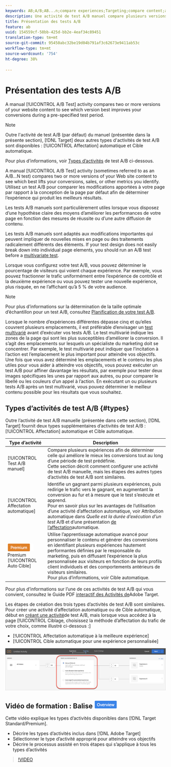 ```yaml
---
keywords: AB;A/B;AB...n;compare experiences;Targeting;compare content;auto-target;auto-allocate
description: Une activité de test A/B manuel compare plusieurs versions du contenu de votre site Web afin de déterminer la version qui améliore le mieux vos conversions au cours d’une période de test prédéfinie.
title: Présentation des tests A/B
feature: ab
uuid: 154559cf-58bb-425d-bb2e-4eaf34c89451
translation-type: tm+mt
source-git-commit: 95450abc32be19d04b791af3c62673e9411ab53c
workflow-type: tm+mt
source-wordcount: '754'
ht-degree: 38%

---
```



# Présentation des tests A/B

A manual [!UICONTROL A/B Test] activity compares two or more versions of your website content to see which version best improves your conversions during a pre-specified test period.

>[!NOTE]
>
>Outre l&#39;activité de test  A/B (par défaut) du manuel (présentée dans la présente section), [!DNL Target] deux autres types d&#39;activités de test  A/B sont disponibles : [!UICONTROL Affectation] automatique et Cible automatique.
>
>Pour plus d’informations, voir [Types d’activités](#types) de test A/B ci-dessous.

A manual [!UICONTROL A/B Test] activity (sometimes referred to as an A/B...N test) compares two or more versions of your Web site content to see which best lifts your conversions, sales, or other metrics you identify. Utilisez un test A/B pour comparer les modifications apportées à votre page par rapport à la conception de la page par défaut afin de déterminer l’expérience qui produit les meilleurs résultats.

Les tests A/B manuels sont particulièrement utiles lorsque vous disposez d’une hypothèse claire des moyens d’améliorer les performances de votre page en fonction des mesures de réussite ou d’une autre diffusion de contenu.

Les tests A/B manuels sont adaptés aux modifications importantes qui peuvent impliquer de nouvelles mises en page ou des traitements radicalement différents des éléments. If your test design does not easily break down into individual page elements, you should run an A/B test before a [multivariate test](/help/c-activities/c-multivariate-testing/multivariate-testing.md).

Lorsque vous configurez votre test A/B, vous pouvez déterminer le pourcentage de visiteurs qui voient chaque expérience. Par exemple, vous pouvez fractionner le trafic uniformément entre l’expérience de contrôle et la deuxième expérience ou vous pouvez tester une nouvelle expérience, plus risquée, en ne l’affichant qu’à 5 % de votre audience.

>[!NOTE]
>
>Pour plus d’informations sur la détermination de la taille optimale d’échantillon pour un test A/B, consultez [Planification de votre test A/B](/help/c-activities/t-test-ab/sample-size-determination.md).

Lorsque le nombre d’expériences différentes dépasse cinq et qu’elles couvrent plusieurs emplacements, il est préférable d’envisager un [test multivarié](/help/c-activities/c-multivariate-testing/multivariate-testing.md) avant d’exécuter vos tests A/B. Le test multivarié indique les zones de la page qui sont les plus susceptibles d’améliorer la conversion. Il s’agit des emplacements sur lesquels un spécialiste du marketing doit se concentrer. Par exemple, le test multivarié peut indiquer que l’incitation à l’action est l’emplacement le plus important pour atteindre vos objectifs. Une fois que vous avez déterminé les emplacements et le contenu les plus utiles pour vous aider à atteindre vos objectifs, vous pouvez exécuter un test A/B pour affiner davantage les résultats, par exemple pour tester deux images spécifiques les unes par rapport aux autres, ou pour comparer le libellé ou les couleurs d’un appel à l’action. En exécutant un ou plusieurs tests A/B après un test multivarié, vous pouvez déterminer le meilleur contenu possible pour les résultats que vous souhaitez.

## Types d’activités de test A/B {#types}

Outre l’activité de test  A/B manuelle (présentée dans cette section), [!DNL Target] fournit deux types supplémentaires d’activités de test A/B : [!UICONTROL Affectation] automatique et Cible automatique.

| Type d’activité | Description |
| --- | --- |
| [!UICONTROL Test A/B manuel] | Compare plusieurs expériences afin de déterminer celle qui améliore le mieux les conversions tout au long d’une période de test prédéfinie. <br>Cette section décrit comment configurer une activité de test  A/B manuelle, mais les étapes des autres types d’activités de test  A/B sont similaires. |
| [!UICONTROL Affectation automatique] | Identifie un gagnant parmi plusieurs expériences, puis redirige le trafic vers le gagnant, en augmentant la conversion au fur et à mesure que le test s’exécute et apprend. <br>Pour en savoir plus sur les avantages de l’utilisation d’une activité d’affectation automatique, voir Attribution [](/help/c-activities/t-test-ab/sample-size-determination.md#auto-allocate) automatique dans *Quelle est la durée d’exécution d’un test* A/B et d’une présentation [de l’affectation](/help/c-activities/automated-traffic-allocation/automated-traffic-allocation.md)automatique. |
| ![Balise](/help/assets/premium.png) Premium [!UICONTROL Auto Cible] | Utilise l’apprentissage automatique avancé pour personnaliser le contenu et générer des conversions en identifiant plusieurs expériences hautement performantes définies par le responsable du marketing, puis en diffusant l’expérience la plus personnalisée aux visiteurs en fonction de leurs profils client individuels et des comportements antérieurs de visiteurs similaires. <br>Pour plus d’informations, voir Cible [](/help/c-activities/auto-target/auto-target-to-optimize.md)automatique. |

Pour plus d’informations sur l’une de ces activités de test  A/B qui vous convient, consultez le Guide PDF [interactif des Activités de](/help/c-activities/target-activities-guide.md)Adobe Target.

Les étapes de création des trois types d’activités de test  A/B sont similaires. Pour créer une activité d’affectation  automatique ou de Cible  automatique, début en [créant une activité](/help/c-activities/t-test-ab/t-test-create-ab/test-create-ab.md)de test A/B, mais lorsque vous accédez à la page [!UICONTROL Ciblage, choisissez la méthode d’affectation du trafic de votre choix, comme illustré ci-dessous :]

* [!UICONTROL Affectation automatique à la meilleure expérience]
* [!UICONTROL Cible automatique pour une expérience personnalisée]

![Paramètres de méthode d’affectation du trafic](/help/c-activities/t-test-ab/t-test-create-ab/assets/traffic-allocation-method.png)

## Vidéo de formation : Balise ![Aperçu des types d&#39;Activité (9:03)](/help/assets/overview.png)

Cette vidéo explique les types d’activités disponibles dans [!DNL Target Standard/Premium].

* Décrire les types d’activités inclus dans [!DNL Adobe Target]
* Sélectionner le type d’activité approprié pour atteindre vos objectifs
* Décrire le processus assisté en trois étapes qui s’applique à tous les types d’activités

>[!VIDEO](https://video.tv.adobe.com/v/17386)
